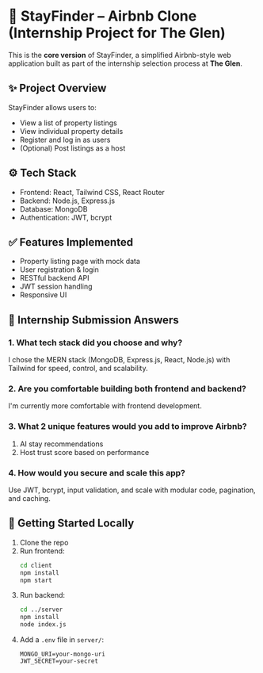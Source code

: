 # 🏡 StayFinder – Airbnb Clone (Internship Project for The Glen)

This is the **core version** of StayFinder, a simplified Airbnb-style web application built as part of the internship selection process at **The Glen**.

## ✨ Project Overview
StayFinder allows users to:
- View a list of property listings
- View individual property details
- Register and log in as users
- (Optional) Post listings as a host

## ⚙️ Tech Stack
- Frontend: React, Tailwind CSS, React Router
- Backend: Node.js, Express.js
- Database: MongoDB
- Authentication: JWT, bcrypt

## ✅ Features Implemented
- Property listing page with mock data
- User registration & login
- RESTful backend API
- JWT session handling
- Responsive UI

## 💬 Internship Submission Answers
### 1. What tech stack did you choose and why?
I chose the MERN stack (MongoDB, Express.js, React, Node.js) with Tailwind for speed, control, and scalability.

### 2. Are you comfortable building both frontend and backend?
I'm currently more comfortable with frontend development.

### 3. What 2 unique features would you add to improve Airbnb?
1. AI stay recommendations
2. Host trust score based on performance

### 4. How would you secure and scale this app?
Use JWT, bcrypt, input validation, and scale with modular code, pagination, and caching.

## 🚀 Getting Started Locally
1. Clone the repo
2. Run frontend:
   ```bash
   cd client
   npm install
   npm start
   ```
3. Run backend:
   ```bash
   cd ../server
   npm install
   node index.js
   ```
4. Add a `.env` file in `server/`:
   ```
   MONGO_URI=your-mongo-uri
   JWT_SECRET=your-secret
   ```